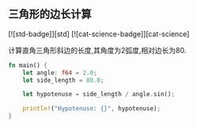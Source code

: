 
## 三角形的边长计算

[![std-badge]][std] [![cat-science-badge]][cat-science]

计算直角三角形斜边的长度,其角度为2弧度,相对边长为80.

```rust
fn main() {
    let angle: f64 = 2.0;
    let side_length = 80.0;

    let hypotenuse = side_length / angle.sin();

    println!("Hypotenuse: {}", hypotenuse);
}
```
